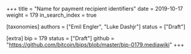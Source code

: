+++
title = "Name for payment recipient identifiers"
date = 2019-10-17
weight = 179
in_search_index = true

[taxonomies]
authors = ["Emil Engler", "Luke Dashjr"]
status = ["Draft"]

[extra]
bip = 179
status = ["Draft"]
github = "https://github.com/bitcoin/bips/blob/master/bip-0179.mediawiki"
+++

